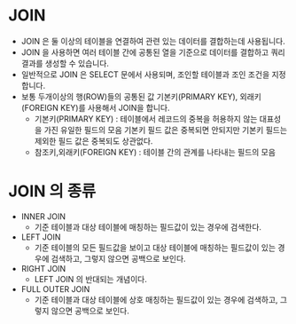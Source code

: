 # JOIN 
+ JOIN 은 둘 이상의 테이블을 연결하여 관련 있는 데이터를 결합하는데 사용됩니다.
+ JOIN 을 사용하면 여러 테이블 간에 공통된 열을 기준으로 데이터를 결합하고 쿼리 결과를 생성할 수 있습니다.
+ 일반적으로 JOIN 은 SELECT 문에서 사용되며, 조인할 테이블과 조인 조건을 지정합니다.
+ 보통 두개이상의 행(ROW)들의 공통된 값 기본키(PRIMARY KEY), 외래키(FOREIGN KEY)를 사용해서 JOIN을 합니다.
    + 기본키(PRIMARY KEY) : 테이블에서 레코드의 중복을 허용하지 않는 대표성을 가진 유일한 필드의 모음 기본키 필드 값은 중복되면 안되지만 기본키 필드는 제외한 필드 값은 중복되도 상관없다.
    + 참조키,외래키(FOREIGN KEY) : 테이블 간의 관계를 나타내는 필드의 모음


# JOIN 의 종류
+ INNER JOIN
    + 기준 테이블과 대상 테이블에 매칭하는 필드값이 있는 경우에 검색한다.
+ LEFT JOIN
    + 기준 테이블의 모든 필드값을 보이고 대상 테이블에 매칭하는 필드값이 있는 경우에 검색하고, 그렇지 않으면 공백으로 보인다.
+ RIGHT JOIN
    + LEFT JOIN 의 반대되는 개념이다.
+ FULL OUTER JOIN
    + 기준 테이블과 대상 테이블에 상호 매칭하는 필드값이 있는 경우에 검색하고, 그렇지 않으면 공백으로 보인다.
